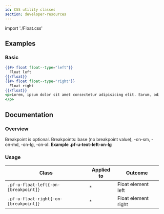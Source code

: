 ```yaml
---
id: CSS utility classes
section: developer-resources
---
```


import './Float.css'

## Examples
### Basic
```hbs
{{#> float float--type="left"}}
  Float left
{{/float}}
{{#> float float--type="right"}}
  Float right
{{/float}}
<p>Lorem, ipsum dolor sit amet consectetur adipisicing elit. Earum, odit fugit eaque ad assumenda fuga alias aut ipsum repudiandae enim pariatur ullam distinctio omnis dolorem at voluptatum saepe, beatae officiis?
</p>
```

## Documentation
### Overview
Breakpoint is optional. Breakpoints: base (no breakpoint value), -on-sm, -on-md, -on-lg, -on-xl. **Example .pf-u-text-left-on-lg**

### Usage
| Class | Applied to | Outcome |
| -- | -- | -- |
| `.pf-u-float-left{-on-[breakpoint]}` | `*` |  Float element left |
| `.pf-u-float-right{-on-[breakpoint]}` | `*` |  Float element right |
